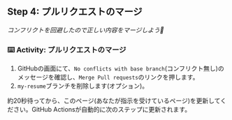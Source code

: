 

## Step 4: プルリクエストのマージ

_コンフリクトを回避したので正しい内容をマージしよう:wave:_

### :keyboard: Activity: プルリクエストのマージ

1. GitHubの画面にて、`No conflicts with base branch`(コンフリクト無し)のメッセージを確認し、`Merge Pull requests`のリンクを押します。
1. `my-resume`ブランチを削除します(オプション)。

約20秒待ってから、このページ(あなたが指示を受けているページ)を更新してください。GitHub Actionsが自動的に次のステップに更新されます。


